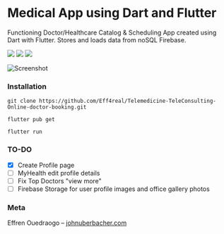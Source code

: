 # Medical App using Dart and Flutter

Functioning Doctor/Healthcare Catalog & Scheduling App created using Dart with Flutter. 
Stores and loads data from noSQL Firebase. 

![](https://img.shields.io/badge/Dart-0175C2?style=for-the-badge&logo=dart&logoColor=white) ![](https://img.shields.io/badge/Flutter-02569B?style=for-the-badge&logo=flutter&logoColor=white) ![](https://img.shields.io/badge/firebase-%23039BE5.svg?style=for-the-badge&logo=firebase)


![Screenshot](https://i.imgur.com/ebfJCdt.jpg)

### Installation
```
git clone https://github.com/Eff4real/Telemedicine-TeleConsulting-Online-doctor-booking.git

flutter pub get

flutter run
```

### TO-DO

- [x] Create Profile page
- [ ] MyHealth edit profile details
- [ ] Fix Top Doctors "view more"
- [ ] Firebase Storage for user profile images and office gallery photos

### Meta

Effren Ouedraogo – [johnuberbacher.com](https://github.com/Eff4real/Telemedicine-TeleConsulting-Online-doctor-booking)
